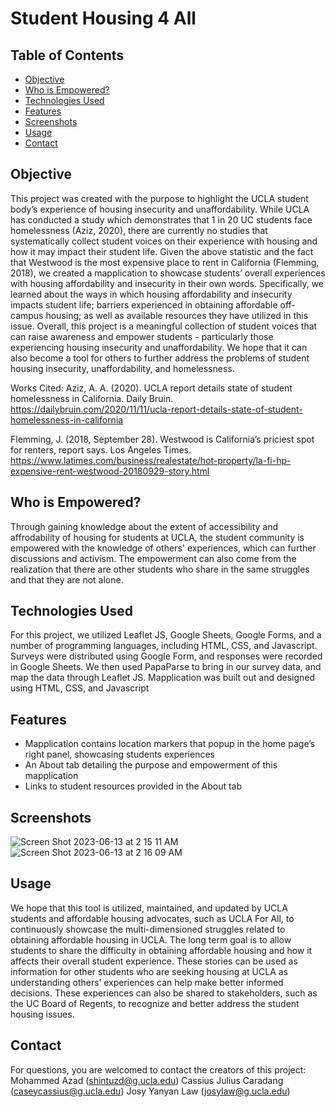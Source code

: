 # Student Housing 4 All

## Table of Contents
* [Objective](#objective)
* [Who is Empowered?](#who-is-empowered?)
* [Technologies Used](#technologies-used)
* [Features](#features)
* [Screenshots](#screenshots)
* [Usage](#usage)
* [Contact](#contact)

## Objective

This project was created with the purpose to highlight the UCLA student body’s experience of housing insecurity and unaffordability. While UCLA has conducted a study which demonstrates that 1 in 20 UC students face homelessness (Aziz, 2020), there are currently no studies that systematically collect student voices on their experience with housing and how it may impact their student life. Given the above statistic and the fact that Westwood is the most expensive place to rent in California (Flemming, 2018), we created a mapplication to showcase students’ overall experiences with housing affordability and insecurity in their own words. Specifically, we learned about the ways in which housing affordability and insecurity impacts student life; barriers experienced in obtaining affordable off-campus housing; as well as available resources they have utilized in this issue. Overall, this project is a meaningful collection of student voices that can raise awareness and empower students - particularly those experiencing housing insecurity and unaffordability. We hope that it can also become a tool for others to further address the problems of student housing insecurity, unaffordability, and homelessness. 

Works Cited: 
Aziz, A. A. (2020). UCLA report details state of student homelessness in California. Daily Bruin. https://dailybruin.com/2020/11/11/ucla-report-details-state-of-student-homelessness-in-california 

Flemming, J. (2018, September 28). Westwood is California’s priciest spot for renters, report says. Los Angeles Times. https://www.latimes.com/business/realestate/hot-property/la-fi-hp-expensive-rent-westwood-20180929-story.html

## Who is Empowered?

Through gaining knowledge about the extent of accessibility and affrodability of housing for students at UCLA, the student community is empowered with the knowledge of others' experiences, which can further discussions and activism. The empowerment can also come from the realization that there are other students who share in the same struggles and that they are not alone.

## Technologies Used

For this project, we utilized Leaflet JS, Google Sheets, Google Forms, and a number of programming languages, including HTML, CSS, and Javascript. Surveys were distributed using Google Form, and responses were recorded in Google Sheets. We then used PapaParse to bring in our survey data, and map the data through Leaflet JS. Mapplication was built out and designed using HTML, CSS, and Javascript

## Features

- Mapplication contains location markers that popup in the home page’s right panel, showcasing students experiences 
- An About tab detailing the purpose and empowerment of this mapplication
- Links to student resources provided in the About tab

## Screenshots
![Screen Shot 2023-06-13 at 2 15 11 AM](https://github.com/cassiuscarandang/aashousingandhomelessness/assets/111466957/7092d416-5200-4c4a-a9a9-8fc8caae721e)
![Screen Shot 2023-06-13 at 2 16 09 AM](https://github.com/cassiuscarandang/aashousingandhomelessness/assets/111466957/8ef88c0d-082a-4bc5-9c48-f04b65fd8015)

## Usage

We hope that this tool is utilized, maintained, and updated by UCLA students and affordable housing advocates, such as UCLA For All, to continuously showcase the multi-dimensioned struggles related to obtaining affordable housing in UCLA. The long term goal is to allow students to share the difficulty in obtaining affordable housing and how it affects their overall student experience. These stories can be used as information for other students who are seeking housing at UCLA as understanding others’ experiences can help make better informed decisions. These experiences can also be shared to stakeholders, such as the UC Board of Regents, to recognize and better address the student housing issues. 

## Contact

For questions, you are welcomed to contact the creators of this project:
Mohammed Azad (shintuzd@g.ucla.edu)
Cassius Julius Caradang (caseycassius@g.ucla.edu)
Josy Yanyan Law (josylaw@g.ucla.edu)

